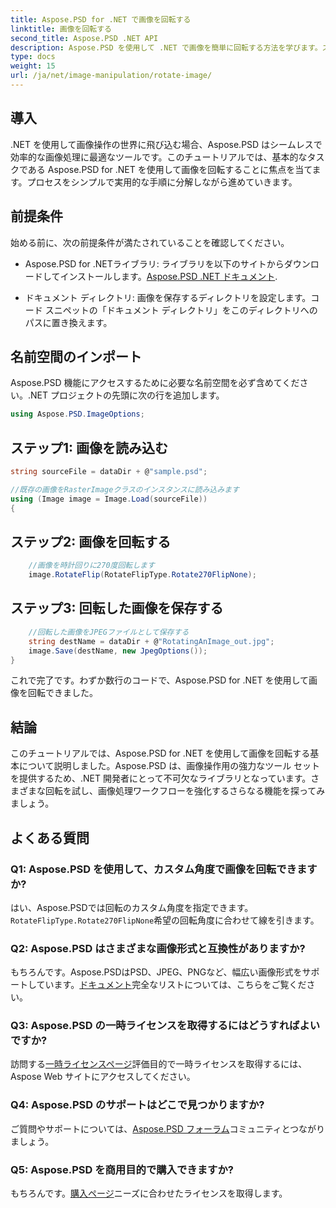 ```yaml
---
title: Aspose.PSD for .NET で画像を回転する
linktitle: 画像を回転する
second_title: Aspose.PSD .NET API
description: Aspose.PSD を使用して .NET で画像を簡単に回転する方法を学びます。ステップバイステップのチュートリアルに従ってください。
type: docs
weight: 15
url: /ja/net/image-manipulation/rotate-image/
---
```

## 導入

.NET を使用して画像操作の世界に飛び込む場合、Aspose.PSD はシームレスで効率的な画像処理に最適なツールです。このチュートリアルでは、基本的なタスクである Aspose.PSD for .NET を使用して画像を回転することに焦点を当てます。プロセスをシンプルで実用的な手順に分解しながら進めていきます。

## 前提条件

始める前に、次の前提条件が満たされていることを確認してください。

-  Aspose.PSD for .NETライブラリ: ライブラリを以下のサイトからダウンロードしてインストールします。[Aspose.PSD .NET ドキュメント](https://reference.aspose.com/psd/net/).

- ドキュメント ディレクトリ: 画像を保存するディレクトリを設定します。コード スニペットの「ドキュメント ディレクトリ」をこのディレクトリへのパスに置き換えます。

## 名前空間のインポート

Aspose.PSD 機能にアクセスするために必要な名前空間を必ず含めてください。.NET プロジェクトの先頭に次の行を追加します。

```csharp
using Aspose.PSD.ImageOptions;
```

## ステップ1: 画像を読み込む

```csharp
string sourceFile = dataDir + @"sample.psd";

//既存の画像をRasterImageクラスのインスタンスに読み込みます
using (Image image = Image.Load(sourceFile))
{
```

## ステップ2: 画像を回転する

```csharp
    //画像を時計回りに270度回転します
    image.RotateFlip(RotateFlipType.Rotate270FlipNone);
```

## ステップ3: 回転した画像を保存する

```csharp
    //回転した画像をJPEGファイルとして保存する
    string destName = dataDir + @"RotatingAnImage_out.jpg";
    image.Save(destName, new JpegOptions());
}
```

これで完了です。わずか数行のコードで、Aspose.PSD for .NET を使用して画像を回転できました。

## 結論

このチュートリアルでは、Aspose.PSD for .NET を使用して画像を回転する基本について説明しました。Aspose.PSD は、画像操作用の強力なツール セットを提供するため、.NET 開発者にとって不可欠なライブラリとなっています。さまざまな回転を試し、画像処理ワークフローを強化するさらなる機能を探ってみましょう。

## よくある質問

### Q1: Aspose.PSD を使用して、カスタム角度で画像を回転できますか?

はい、Aspose.PSDでは回転のカスタム角度を指定できます。`RotateFlipType.Rotate270FlipNone`希望の回転角度に合わせて線を引きます。

### Q2: Aspose.PSD はさまざまな画像形式と互換性がありますか?

もちろんです。Aspose.PSDはPSD、JPEG、PNGなど、幅広い画像形式をサポートしています。[ドキュメント](https://reference.aspose.com/psd/net/)完全なリストについては、こちらをご覧ください。

### Q3: Aspose.PSD の一時ライセンスを取得するにはどうすればよいですか?

訪問する[一時ライセンスページ](https://purchase.aspose.com/temporary-license/)評価目的で一時ライセンスを取得するには、Aspose Web サイトにアクセスしてください。

### Q4: Aspose.PSD のサポートはどこで見つかりますか?

ご質問やサポートについては、[Aspose.PSD フォーラム](https://forum.aspose.com/c/psd/34)コミュニティとつながりましょう。

### Q5: Aspose.PSD を商用目的で購入できますか?

もちろんです。[購入ページ](https://purchase.aspose.com/buy)ニーズに合わせたライセンスを取得します。